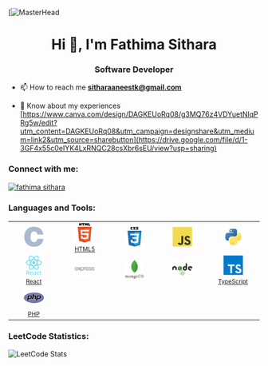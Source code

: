 [![MasterHead](https://cdn.dribbble.com/users/2704414/screenshots/7466903/media/b08ab576316bd4582fef189f471cd9e5.gif)

<h1 align="center">Hi 👋, I'm Fathima Sithara</h1>
<h3 align="center">Software Developer</h3>

- 📫 How to reach me **sitharaaneestk@gmail.com**

- 📄 Know about my experiences [https://www.canva.com/design/DAGKEUoRq08/g3MQ76z4VDYuetNlqPRg5w/edit?utm_content=DAGKEUoRq08&utm_campaign=designshare&utm_medium=link2&utm_source=sharebutton](https://drive.google.com/file/d/1-3GF4x55c0eIYK4LxRNQC28csXbr6sEU/view?usp=sharing)

<h3 align="left">Connect with me:</h3>
<p align="left">
<a href="https://linkedin.com/in/fathima sithara" target="blank"><img align="center" src="https://raw.githubusercontent.com/rahuldkjain/github-profile-readme-generator/master/src/images/icons/Social/linked-in-alt.svg" alt="fathima sithara" height="30" width="40" /></a>

</p>
<h3 align="left">Languages and Tools:</h3>
<table>
  <tr>
    <td align="center" width="100">
      <a href="https://www.cprogramming.com/" target="_blank" rel="noreferrer">
        <img src="https://raw.githubusercontent.com/devicons/devicon/master/icons/c/c-original.svg" alt="C" width="40" height="40"/>
        <br />
      </a>
    </td>
    <td align="center" width="100">
      <a href="https://www.w3.org/html/" target="_blank" rel="noreferrer">
        <img src="https://raw.githubusercontent.com/devicons/devicon/master/icons/html5/html5-original-wordmark.svg" alt="HTML5" width="40" height="40"/>
        <br /><small>HTML5</small>
      </a>
    </td>
    <td align="center" width="100">
      <a href="https://www.w3schools.com/css/" target="_blank" rel="noreferrer">
        <img src="https://raw.githubusercontent.com/devicons/devicon/master/icons/css3/css3-original-wordmark.svg" alt="CSS3" width="40" height="40"/>
        <br />
      </a>
    </td>
    <td align="center" width="100">
      <a href="https://developer.mozilla.org/en-US/docs/Web/JavaScript" target="_blank" rel="noreferrer">
        <img src="https://raw.githubusercontent.com/devicons/devicon/master/icons/javascript/javascript-original.svg" alt="JavaScript" width="40" height="40"/>
        <br />
      </a>
    </td>
    <td align="center" width="100">
      <a href="https://www.python.org" target="_blank" rel="noreferrer">
        <img src="https://raw.githubusercontent.com/devicons/devicon/master/icons/python/python-original.svg" alt="Python" width="40" height="40"/>
        <br />
      </a>
    </td>
  </tr>
  <tr>
    <td align="center" width="100">
      <a href="https://reactjs.org/" target="_blank" rel="noreferrer">
        <img src="https://raw.githubusercontent.com/devicons/devicon/master/icons/react/react-original-wordmark.svg" alt="React" width="40" height="40"/>
        <br /><small>React</small>
      </a>
    </td>
    <td align="center" width="100">
      <a href="https://expressjs.com/" target="_blank" rel="noreferrer">
        <img src="https://raw.githubusercontent.com/devicons/devicon/master/icons/express/express-original-wordmark.svg" alt="Express.js" width="40" height="40"/>
        <br />
      </a>
    </td>
    <td align="center" width="100">
      <a href="https://www.mongodb.com/" target="_blank" rel="noreferrer">
        <img src="https://raw.githubusercontent.com/devicons/devicon/master/icons/mongodb/mongodb-original-wordmark.svg" alt="MongoDB" width="40" height="40"/>
        <br />
      </a>
    </td>
    <td align="center" width="100">
      <a href="https://nodejs.org/" target="_blank" rel="noreferrer">
        <img src="https://raw.githubusercontent.com/devicons/devicon/master/icons/nodejs/nodejs-original-wordmark.svg" alt="Node.js" width="40" height="40"/>
        <br />
      </a>
    </td>
    <td align="center" width="100">
      <a href="https://www.typescriptlang.org/" target="_blank" rel="noreferrer">
        <img src="https://raw.githubusercontent.com/devicons/devicon/master/icons/typescript/typescript-original.svg" alt="TypeScript" width="40" height="40"/>
        <br /><small>TypeScript</small>
      </a>
    </td>
  </tr>
  <tr>
    <td align="center" width="100">
      <a href="https://www.php.net/" target="_blank" rel="noreferrer">
        <img src="https://raw.githubusercontent.com/devicons/devicon/master/icons/php/php-original.svg" alt="PHP" width="40" height="40"/>
        <br /><small>PHP</small>
      </a>
    </td>
    <td></td>
    <td></td>
    <td></td>
    <td></td>
  </tr>
</table>



<h3 align="left">LeetCode Statistics:</h3>
<p align="left">
  <img src="https://leetcard.jacoblin.cool/sitharatk22" alt="LeetCode Stats" />
</p>
